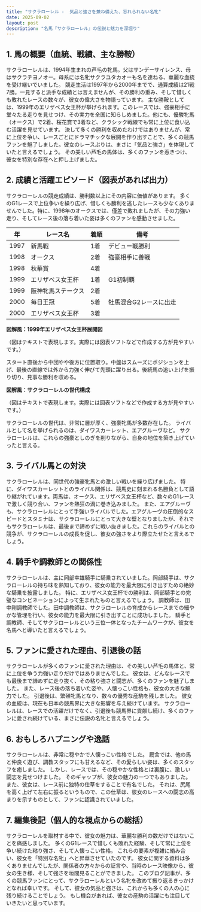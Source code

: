 ```yaml
---
title: "サクラローレル -  気品と強さを兼ね備えた、忘れられない名牝"
date: 2025-09-02
layout: post
description: "名馬『サクラローレル』の伝説と魅力を深堀り"
---
```


## 1. 馬の概要（血統、戦績、主な勝鞍）

サクラローレルは、1994年生まれの芦毛の牝馬。父はサンデーサイレンス、母はサクラチヨノオー。母系には名牝サクラユタカオーも名を連ねる、華麗な血統を受け継いでいました。  競走生活は1997年から2000年までで、通算成績は21戦7勝。一見すると派手な成績とは言えませんが、その勝利の重み、そして惜しくも敗れたレースの数々が、彼女の偉大さを物語っています。  主な勝鞍としては、1999年のエリザベス女王杯が挙げられます。このレースでは、強豪相手に堂々たる走りを見せつけ、その実力を全国に知らしめました。他にも、優駿牝馬（オークス）で2着、桜花賞で3着など、クラシック戦線でも常に上位に食い込む活躍を見せています。  決して多くの勝利を収めたわけではありませんが、常に上位を争い、レースごとにドラマチックな展開を作り出すことで、多くの競馬ファンを魅了しました。彼女のレースぶりは、まさに「気品と強さ」を体現していたと言えるでしょう。  その美しい芦毛の馬体は、多くのファンを惹きつけ、彼女を特別な存在へと押し上げました。


## 2. 成績と活躍エピソード（図表があれば出力）

サクラローレルの競走成績は、勝利数以上にその内容に価値があります。  多くのG1レースで上位争いを繰り広げ、惜しくも勝利を逃したレースも少なくありませんでした。特に、1998年のオークスでは、僅差で敗れましたが、その力強い走り、そしてレース後の落ち着いた姿は多くのファンを感動させました。

| 年 | レース名             | 着順 | 備考                                    |
|---|----------------------|-----|-----------------------------------------|
| 1997 | 新馬戦             | 1着 | デビュー戦勝利                           |
| 1998 | オークス             | 2着 | 強豪相手に善戦                          |
| 1998 | 秋華賞             | 4着 |                                         |
| 1999 | エリザベス女王杯     | 1着 | G1初制覇                               |
| 1999 | 阪神牝馬ステークス   | 2着 |                                         |
| 2000 | 毎日王冠             | 5着 | 牡馬混合G2レースに出走                   |
| 2000 | エリザベス女王杯     | 3着 |                                         |


**図解風：1999年エリザベス女王杯展開図**

（図はテキストで表現します。実際には図表ソフトなどで作成する方が見やすいです。）

スタート直後から中団やや後方に位置取り。中盤はスムーズにポジションを上げ、最後の直線では外から力強く伸びて先頭に躍り出る。後続馬の追い上げを振り切り、見事な勝利を収める。


**図解風：サクラローレルの世代構成**

（図はテキストで表現します。実際には図表ソフトなどで作成する方が見やすいです。）

サクラローレルの世代は、非常に層が厚く、強豪牝馬が多数存在した。  ライバルとして名を挙げられるのは、ダイワスカーレット、エアグルーヴなど。  サクラローレルは、これらの強豪としのぎを削りながら、自身の地位を築き上げていったと言える。


## 3. ライバル馬との対決

サクラローレルは、同世代の強豪牝馬との激しい戦いを繰り広げました。  特に、ダイワスカーレットとのライバル関係は、競馬史に刻まれる名勝負として語り継がれています。両馬は、オークス、エリザベス女王杯など、数々のG1レースで激しく競り合い、ファンを熱狂の渦に巻き込みました。  また、エアグルーヴも、サクラローレルにとって手強いライバルでした。エアグルーヴの圧倒的なスピードとスタミナは、サクラローレルにとって大きな壁となりましたが、それでもサクラローレルは、最後まで諦めずに戦い抜きました。これらのライバルとの競争が、サクラローレルの成長を促し、彼女の強さをより際立たせたと言えるでしょう。


## 4. 騎手や調教師との関係性

サクラローレルは、主に岡部幸雄騎手に騎乗されていました。岡部騎手は、サクラローレルの持ち味を熟知しており、彼女の能力を最大限に引き出すための絶妙な騎乗を披露しました。  特に、エリザベス女王杯での勝利は、岡部騎手との完璧なコンビネーションによって生まれたものと言えるでしょう。  調教師は、田中剛調教師でした。田中調教師は、サクラローレルの育成からレースまでの細やかな管理を行い、彼女の能力を最大限に引き出すことに成功しました。  騎手と調教師、そしてサクラローレルという三位一体となったチームワークが、彼女を名馬へと導いたと言えるでしょう。


## 5. ファンに愛された理由、引退後の話

サクラローレルが多くのファンに愛された理由は、その美しい芦毛の馬体と、常に上位を争う力強い走りだけではありませんでした。  彼女は、どんなレースでも最後まで諦めずに走り抜く、その粘り強さと闘志が、多くのファンを魅了しました。  また、レース後の落ち着いた姿や、人懐っこい性格も、彼女の大きな魅力でした。  引退後は、繁殖牝馬となり、数々の優秀な産駒を残しました。  彼女の血統は、現在も日本の競馬界に大きな影響を与え続けています。  サクラローレルは、レースでの活躍だけでなく、引退後も競馬界に貢献し続け、多くのファンに愛され続けている、まさに伝説の名牝と言えるでしょう。


## 6. おもしろハプニングや逸話

サクラローレルは、非常に穏やかで人懐っこい性格でした。  厩舎では、他の馬と仲良く遊び、調教スタッフにも甘えるなど、その愛らしい姿は、多くのスタッフを癒しました。  しかし、レースでは、その穏やかな性格とは裏腹に、激しい闘志を見せつけました。  そのギャップが、彼女の魅力の一つでもありました。  また、彼女は、レース前に独特の仕草をすることで有名でした。  それは、尻尾を高く上げて左右に振るというもので、この仕草は、彼女のレースへの闘志の高まりを示すものとして、ファンに認識されていました。


## 7. 編集後記（個人的な視点からの総括）

サクラローレルを取材する中で、彼女の魅力は、華麗な勝利の数だけではないことを痛感しました。  多くのG1レースで惜しくも敗れた経験、そして常に上位を争い続けた粘り強さ、そして人懐っこい性格。  これらの要素が複雑に絡み合い、彼女を「特別な名牝」へと昇華させていたのです。  彼女に関する資料は多くありませんでしたが、関係者の方々からの証言や、当時のレース映像から、彼女の生き様、そして強さを垣間見ることができました。  このブログ記事が、多くの競馬ファンにとって、サクラローレルという名牝を改めて振り返るきっかけとなれば幸いです。  そして、彼女の気品と強さは、これからも多くの人の心に残り続けることでしょう。  もし機会があれば、彼女の産駒の活躍にも注目していきたいと思っています。
